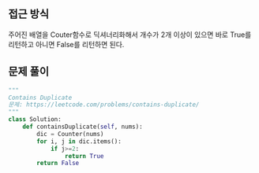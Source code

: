 ## 접근 방식
주어진 배열을 Couter함수로 딕셔너리화해서 개수가 2개 이상이 있으면 바로 True를 리턴하고 아니면 False를 리턴하면 된다.
## 문제 풀이
```python
"""
Contains Duplicate
문제: https://leetcode.com/problems/contains-duplicate/
"""
class Solution:
    def containsDuplicate(self, nums):
        dic = Counter(nums)
        for i, j in dic.items():
            if j>=2:
                return True
        return False
```